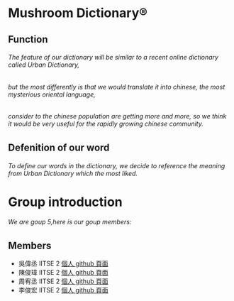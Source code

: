 # Mushroom Dictionary®
## Function 
###### The feature of our dictionary will be similar to a recent online dictionary called Urban Dictionary,
###### but the most differently is that we would translate it into chinese, the most mysterious oriental language,
###### consider to the chinese population are getting more and more, so we think it would be very useful for the rapidly growing chinese community.
## Defenition of our word 
###### To define our words in the dictionary, we decide to reference the meaning from Urban Dictionary which the most liked.
# Group introduction 
###### We are goup 5,here is our goup members: 
## Members


* 吳偉丞   IITSE 2  [個人 github 頁面](https://github.com/nico12313/"Title")
* 陳俊瑋   IITSE 2  [個人 github 頁面](https://github.com/junweichen1999/"Title")
* 周宥丞   IITSE 2  [個人 github 頁面](https://github.com/Daniel871210/"Title")
* 李俊宏   IITSE 2  [個人 github 頁面](https://github.com/gerrardmas/"Title")
